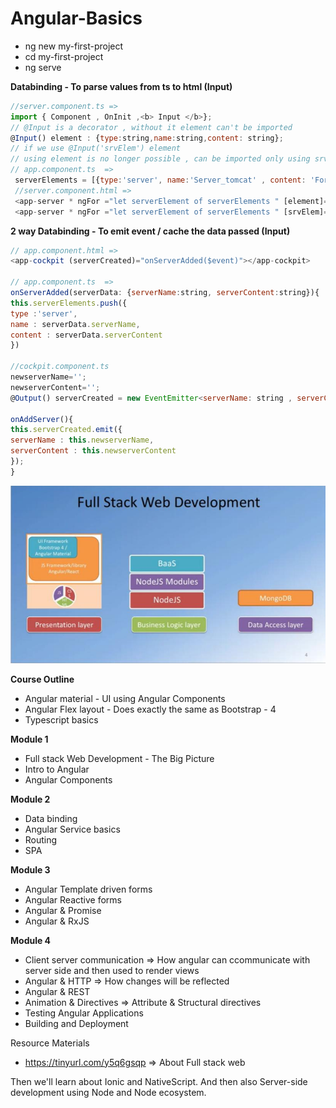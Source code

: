 # Angular-Basics

- ng new my-first-project
- cd my-first-project
- ng serve

<b> Databinding - To parse values from ts to html (Input) </b>
```javascript
//server.component.ts => 
import { Component , OnInit ,<b> Input </b>};
// @Input is a decorator , without it element can't be imported
@Input() element : {type:string,name:string,content: string};
// if we use @Input('srvElem') element
// using element is no longer possible , can be imported only using srvElem  => [srvElem]
// app.component.ts  =>
 serverElements = [{type:'server', name:'Server_tomcat' , content: 'For developers only'}];
 //server.component.html =>
 <app-server * ngFor ="let serverElement of serverElements " [element]="serverElements"></app-server>
 <app-server * ngFor ="let serverElement of serverElements " [srvElem]="serverElement"></app-server>
```
<b> 2 way Databinding - To emit event / cache the data passed (Input) </b>
```javascript
// app.component.html =>
<app-cockpit (serverCreated)="onServerAdded($event)"></app-cockpit>

// app.component.ts  =>
onServerAdded(serverData: {serverName:string, serverContent:string}){
this.serverElements.push({
type :'server',
name : serverData.serverName,
content : serverData.serverContent
})

//cockpit.component.ts 
newserverName='';
newserverContent='';
@Output() serverCreated = new EventEmitter<serverName: string , serverContent: string}>();

onAddServer(){
this.serverCreated.emit({
serverName : this.newserverName,
serverContent : this.newserverContent
});
}
```

<img src="fullstack.jpeg">

<b>Course Outline</b>
- Angular material - UI using Angular Components 
- Angular Flex layout - Does exactly the same as Bootstrap - 4 
- Typescript basics 

<b> Module 1 </b>
- Full stack Web Development - The Big Picture
- Intro to Angular
- Angular Components 

<b>Module 2 </b>
- Data binding 
- Angular Service basics 
- Routing 
- SPA

<b> Module 3 </b>
- Angular Template driven forms 
- Angular Reactive forms 
- Angular & Promise 
- Angular & RxJS 

<b> Module 4 </b>
- Client server communication => How angular can ccommunicate with server side and then used to render views 
- Angular & HTTP => How changes will be reflected 
- Angular & REST 
- Animation & Directives  => Attribute & Structural directives 
- Testing Angular Applications
- Building and Deployment 

Resource Materials
- https://tinyurl.com/y5q6gsqp  => About Full stack web 


Then we'll learn about Ionic and NativeScript. 
And then also Server-side development using Node and Node ecosystem.  
